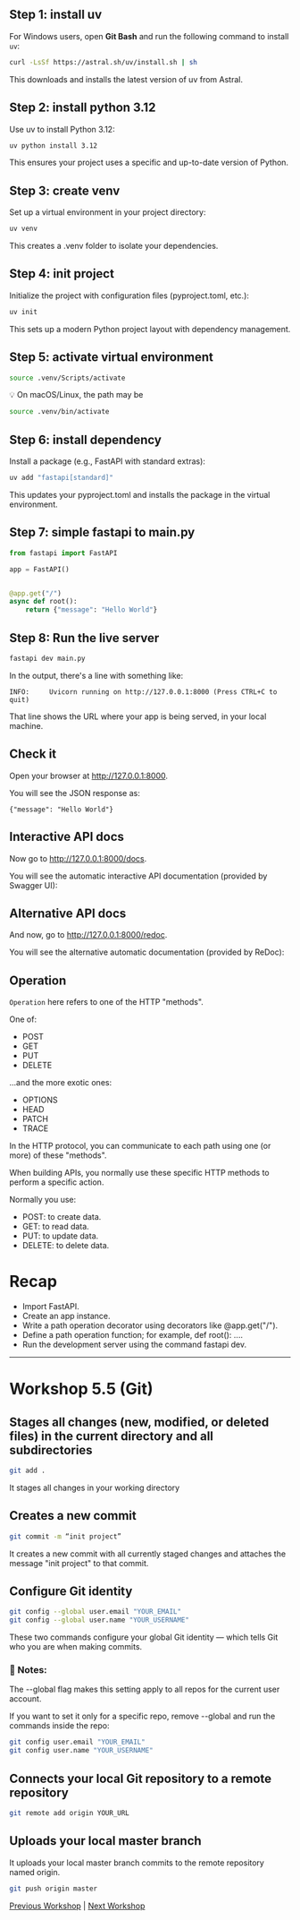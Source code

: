 ## Step 1: install uv
For Windows users, open **Git Bash** and run the following command to install `uv`:

```bash
curl -LsSf https://astral.sh/uv/install.sh | sh
```
This downloads and installs the latest version of uv from Astral.


## Step 2: install python 3.12
Use uv to install Python 3.12:
```bash
uv python install 3.12
```
This ensures your project uses a specific and up-to-date version of Python.



## Step 3: create venv
Set up a virtual environment in your project directory:
```bash
uv venv
```
This creates a .venv folder to isolate your dependencies.


## Step 4: init project
Initialize the project with configuration files (pyproject.toml, etc.):
```bash
uv init
```
This sets up a modern Python project layout with dependency management.


## Step 5: activate virtual environment
```bash
source .venv/Scripts/activate
```
💡 On macOS/Linux, the path may be 
```bash 
source .venv/bin/activate
```


## Step 6: install dependency
Install a package (e.g., FastAPI with standard extras):
```bash
uv add "fastapi[standard]"
```
This updates your pyproject.toml and installs the package in the virtual environment.



## Step 7: simple fastapi to main.py
```python
from fastapi import FastAPI

app = FastAPI()


@app.get("/")
async def root():
    return {"message": "Hello World"}
```

## Step 8: Run the live server
```bash
fastapi dev main.py
```
In the output, there's a line with something like:

`INFO:     Uvicorn running on http://127.0.0.1:8000 (Press CTRL+C to quit)`

That line shows the URL where your app is being served, in your local machine.

## Check it
Open your browser at http://127.0.0.1:8000.

You will see the JSON response as:

```
{"message": "Hello World"}
```

## Interactive API docs
Now go to http://127.0.0.1:8000/docs.

You will see the automatic interactive API documentation (provided by Swagger UI):

## Alternative API docs
And now, go to http://127.0.0.1:8000/redoc.

You will see the alternative automatic documentation (provided by ReDoc):

## Operation
`Operation` here refers to one of the HTTP "methods".

One of:
- POST
- GET
- PUT
- DELETE

...and the more exotic ones:

- OPTIONS
- HEAD
- PATCH
- TRACE

In the HTTP protocol, you can communicate to each path using one (or more) of these "methods".

When building APIs, you normally use these specific HTTP methods to perform a specific action.

Normally you use:

- POST: to create data.
- GET: to read data.
- PUT: to update data.
- DELETE: to delete data.

# Recap
- Import FastAPI.
- Create an app instance.
- Write a path operation decorator using decorators like @app.get("/").
- Define a path operation function; for example, def root(): ....
- Run the development server using the command fastapi dev.

---
# Workshop 5.5 (Git) 
## Stages all changes (new, modified, or deleted files) in the current directory and all subdirectories
```bash
git add .
```
It stages all changes in your working directory 

## Creates a new commit
```bash
git commit -m “init project”
```
It creates a new commit with all currently staged changes and attaches the message "init project" to that commit.

## Configure Git identity
```bash
git config --global user.email "YOUR_EMAIL"
git config --global user.name "YOUR_USERNAME"
```
These two commands configure your global Git identity — which tells Git who you are when making commits.
### 📍 Notes:
The --global flag makes this setting apply to all repos for the current user account.

If you want to set it only for a specific repo, remove --global and run the commands inside the repo:
```bash
git config user.email "YOUR_EMAIL"
git config user.name "YOUR_USERNAME"
```

## Connects your local Git repository to a remote repository
```bash
git remote add origin YOUR_URL
```
## Uploads your local master branch
It uploads your local master branch commits to the remote repository named origin.
```bash
git push origin master
```

[Previous Workshop](../workshop_004/readme.md) | [Next Workshop](../workshop_006/readme.md)
